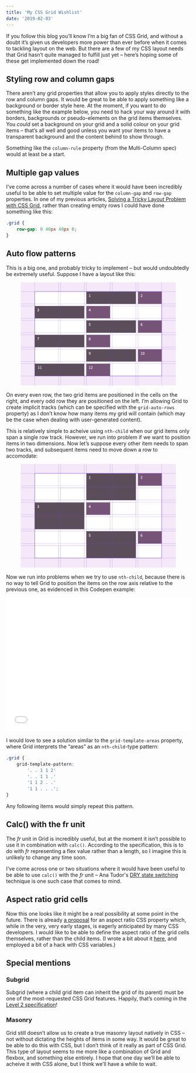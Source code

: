 ```yaml
---
title: 'My CSS Grid Wishlist'
date: '2019-02-03'
---
```


If you follow this blog you’ll know I’m a big fan of CSS Grid, and without a doubt it’s given us developers more power than ever before when it comes to tackling layout on the web. But there are a few of my CSS layout needs that Grid hasn’t quite managed to fulfill just yet – here’s hoping some of these get implemented down the road!

## Styling row and column gaps

There aren’t any grid properties that allow you to apply styles directly to the row and column gaps. It would be great to be able to apply something like a background or border style here. At the moment, if you want to do something like the example below, you need to hack your way around it with borders, backgrounds or pseudo-elements on the grid items themselves. You _could_ set a background on your grid and a solid colour on your grid items – that’s all well and good unless you want your items to have a transparent background and the content behind to show through.

Something like the `column-rule` property (from the Multi-Column spec) would at least be a start.

## Multiple gap values

I’ve come across a number of cases where it would have been incredibly useful to be able to set multiple value for the `column-gap` and `row-gap` properties. In one of my previous articles, [Solving a Tricky Layout Problem with CSS Grid](https://css-irl.info/solving-a-tricky-layout-problem/), rather than creating empty rows I could have done something like this:

```css
.grid {
	row-gap: 0 40px 40px 0;
}
```

## Auto flow patterns

This is a big one, and probably tricky to implement – but would undoubtedly be extremely useful. Suppose I have a layout like this:

<figure>
  <img src="my-css-grid-wishlist-01.png" alt="Alternating grid layout">
</figure>

On every even row, the two grid items are positioned in the cells on the right, and every odd row they are positioned on the left. I’m allowing Grid to create implicit tracks (which can be specified with the `grid-auto-rows` property) as I don’t know how many items my grid will contain (which may be the case when dealing with user-generated content).

This is relatively simple to acheive using `nth-child` when our grid items only span a single row track. However, we run into problem if we want to position items in two dimensions. Now let’s suppose every other item needs to span two tracks, and subsequent items need to move down a row to accomodate:

<figure>
  <img src="my-css-grid-wishlist-02.png" alt="Layout with every other item spanning two rows">
</figure>

Now we run into problems when we try to use `nth-child`, because there is no way to tell Grid to position the items on the row axis relative to the previous one, as evidenced in this Codepen example:

<iframe height="365" style="width: 100%;" scrolling="no" title="Grid auto flow problems" src="//codepen.io/michellebarker/embed/rPzLoV/?height=365&theme-id=0&default-tab=result" frameborder="no" allowtransparency="true" allowfullscreen="true">
  See the Pen <a href='https://codepen.io/michellebarker/pen/rPzLoV/'>Grid auto flow problems</a> by Michelle Barker
  (<a href='https://codepen.io/michellebarker'>@michellebarker</a>) on <a href='https://codepen.io'>CodePen</a>.
</iframe>

I would love to see a solution similar to the `grid-template-areas` property, where Grid interprets the “areas” as an `nth-child`-type pattern:

```css
.grid {
	grid-template-pattern:
		'. . 1 1 2'
		'. . 1 1 .'
		'1 1 2 . .'
		'1 1 . . .';
}
```

Any following items would simply repeat this pattern.

## Calc() with the fr unit

The _fr_ unit in Grid is incredibly useful, but at the moment it isn’t possible to use it in combination with `calc()`. According to the specification, this is to do with _fr_ representing a flex value rather than a length, so I imagine this is unlikely to change any time soon.

I’ve come across one or two situations where it would have been useful to be able to use `calc()` with the _fr_ unit – Ana Tudor's [DRY state switching](https://css-tricks.com/dry-state-switching-with-css-variables-fallbacks-and-invalid-values/) technique is one such case that comes to mind.

## Aspect ratio grid cells

Now this one looks like it might be a real possibility at some point in the future. There is already [a proposal](https://github.com/tomhodgins/aspect-ratio-spec) for an aspect ratio CSS property which, while in the very, very early stages, is eagerly anticipated by many CSS developers. I would like to be able to define the aspect ratio of the grid cells themselves, rather than the child items. (I wrote a bit about it [here](https://css-irl.info/aspect-ratio-cells/), and employed a bit of a hack with CSS variables.)

## Special mentions

### Subgrid

Subgrid (where a child grid item can inherit the grid of its parent) must be one of the most-requested CSS Grid features. Happily, that’s coming in the [Level 2 specification](https://www.w3.org/TR/css-grid-2/#subgrids)!

### Masonry

Grid still doesn’t allow us to create a true masonry layout natively in CSS – not without dictating the heights of items in some way. It would be great to be able to do this with CSS, but I don’t think of it really as part of CSS Grid. This type of layout seems to me more like a combination of Grid and flexbox, and something else entirely. I hope that one day we’ll be able to acheive it with CSS alone, but I think we’ll have a while to wait.
